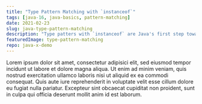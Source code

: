 ```yaml
---
title: "Type Pattern Matching with `instanceof`"
tags: [java-16, java-basics, pattern-matching]
date: 2021-02-23
slug: java-type-pattern-matching
description: "Type patters with `instanceof` are Java's first step towards pattern matching. Motivation, syntax, details, and future applications - here's all you need to know."
featuredImage: type-pattern-matching
repo: java-x-demo
---
```


Lorem ipsum dolor sit amet, consectetur adipisici elit, sed eiusmod tempor incidunt ut labore et dolore magna aliqua.
Ut enim ad minim veniam, quis nostrud exercitation ullamco laboris nisi ut aliquid ex ea commodi consequat.
Quis aute iure reprehenderit in voluptate velit esse cillum dolore eu fugiat nulla pariatur.
Excepteur sint obcaecat cupiditat non proident, sunt in culpa qui officia deserunt mollit anim id est laborum.